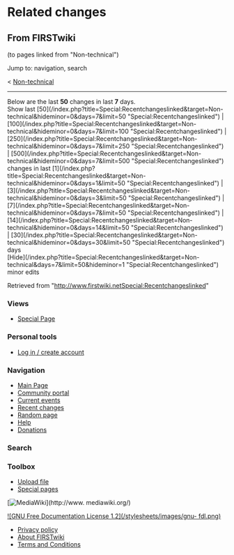 # Related changes

## From FIRSTwiki

(to pages linked from "Non-technical")

Jump to: navigation, search

< [Non-technical](/index.php?title=Non-technical&redirect=no "Non-
technical")

--------------------------------------------------------------------------------

Below are the last **50** changes in last **7** days.<br>
Show last [50](/index.php?title=Special:Recentchangeslinked&target=Non-
technical&hideminor=0&days=7&limit=50 "Special:Recentchangeslinked") | [100](/index.php?title=Special:Recentchangeslinked&target=Non-
technical&hideminor=0&days=7&limit=100 "Special:Recentchangeslinked") | [250](/index.php?title=Special:Recentchangeslinked&target=Non-
technical&hideminor=0&days=7&limit=250 "Special:Recentchangeslinked") | [500](/index.php?title=Special:Recentchangeslinked&target=Non-
technical&hideminor=0&days=7&limit=500 "Special:Recentchangeslinked") changes in last [1](/index.php?title=Special:Recentchangeslinked&target=Non-
technical&hideminor=0&days=1&limit=50 "Special:Recentchangeslinked") | [3](/index.php?title=Special:Recentchangeslinked&target=Non-
technical&hideminor=0&days=3&limit=50 "Special:Recentchangeslinked") | [7](/index.php?title=Special:Recentchangeslinked&target=Non-
technical&hideminor=0&days=7&limit=50 "Special:Recentchangeslinked") | [14](/index.php?title=Special:Recentchangeslinked&target=Non-
technical&hideminor=0&days=14&limit=50 "Special:Recentchangeslinked") | [30](/index.php?title=Special:Recentchangeslinked&target=Non-
technical&hideminor=0&days=30&limit=50 "Special:Recentchangeslinked") days<br>
[Hide](/index.php?title=Special:Recentchangeslinked&target=Non-
technical&days=7&limit=50&hideminor=1 "Special:Recentchangeslinked") minor edits

Retrieved from "<http://www.firstwiki.netSpecial:Recentchangeslinked>"

### Views

- [Special Page](Special:Recentchangeslinked/Non-technical)

### Personal tools

- [Log in / create account](/index.php?title=Special:Userlogin&returnto=Special:Recentchangeslinked)

[](Main_Page "Main Page")

### Navigation

- [Main Page](Main_Page)
- [Community portal](FIRSTwiki:Community_portal)
- [Current events](Current_events)
- [Recent changes](Special:Recentchanges)
- [Random page](Special:Random)
- [Help](Help:Contents)
- [Donations](FIRSTwiki:Site_support)

### Search

### Toolbox

- [Upload file](Special:Upload)
- [Special pages](Special:Specialpages)

[![MediaWiki](/skins/common/images/poweredby_mediawiki_88x31.png)](http://www.
mediawiki.org/)

[![GNU Free Documentation License 1.2](/stylesheets/images/gnu-
fdl.png)](http://www.gnu.org/copyleft/fdl.html)

- [Privacy policy](FIRSTwiki:Privacy_policy "FIRSTwiki:Privacy policy")
- [About FIRSTwiki](FIRSTwiki:About "FIRSTwiki:About")
- [Terms and Conditions](FIRSTwiki:Terms_and_conditions "FIRSTwiki:Terms and conditions")
